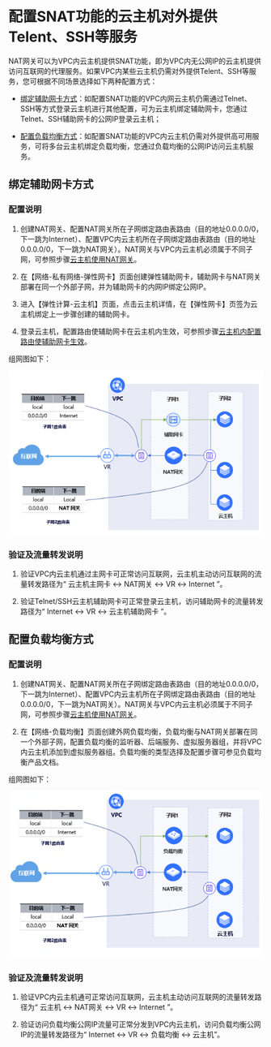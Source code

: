 
# 配置SNAT功能的云主机对外提供Telent、SSH等服务

NAT网关可以为VPC内云主机提供SNAT功能，即为VPC内无公网IP的云主机提供访问互联网的代理服务。如果VPC内某些云主机仍需对外提供Telent、SSH等服务，您可根据不同场景选择如下两种配置方式：

- [绑定辅助网卡方式](Config-LB-ENI-Nat-Gateway#user-content-1)：如配置SNAT功能的VPC内网云主机仍需通过Telnet、SSH等方式登录云主机进行其他配置，可为云主机绑定辅助网卡，您通过Telnet、SSH辅助网卡的公网IP登录云主机；

- [配置负载均衡方式](Config-LB-ENI-Nat-Gateway#user-content-2)：如配置SNAT功能的VPC内云主机仍需对外提供高可用服务，可将多台云主机绑定负载均衡，您通过负载均衡的公网IP访问云主机服务。

## 绑定辅助网卡方式
<div id="user-content-1"></div>

### 配置说明
1. 创建NAT网关、配置NAT网关所在子网绑定路由表路由（目的地址0.0.0.0/0，下一跳为Internet）、配置VPC内云主机所在子网绑定路由表路由（目的地址0.0.0.0/0，下一跳为NAT网关）。NAT网关与VPC内云主机必须属于不同子网，可参照步骤[云主机使用NAT网关](../Getting-Started/Create-NatGateway.md)。

2. 在【网络-私有网络-弹性网卡】页面创建弹性辅助网卡，辅助网卡与NAT网关部署在同一个外部子网，并为辅助网卡的内网IP绑定公网IP。

3. 进入【弹性计算-云主机】页面，点击云主机详情，在【弹性网卡】页签为云主机绑定上一步骤创建的辅助网卡。

4. 登录云主机，配置路由使辅助网卡在云主机内生效，可参照步骤[云主机内配置路由使辅助网卡生效](https://docs.jdcloud.com/cn/elastic-network-interface/linux-permanent-configuration)。
 
  组网图如下：

![NAT网关绑定辅助网卡](../../../../image/Networking/Nat-Gateway/natgw-eni.png)

### 验证及流量转发说明
1. 验证VPC内云主机通过主网卡可正常访问互联网，云主机主动访问互联网的流量转发路径为“ 云主机主网卡 ↔ NAT网关 ↔ VR ↔ Internet ”。

2. 验证Telnet/SSH云主机辅助网卡可正常登录云主机，访问辅助网卡的流量转发路径为“ Internet ↔ VR ↔ 云主机辅助网卡 ”。

## 配置负载均衡方式
<div id="user-content-2"></div>

### 配置说明
1. 创建NAT网关、配置NAT网关所在子网绑定路由表路由（目的地址0.0.0.0/0，下一跳为Internet）、配置VPC内云主机所在子网绑定路由表路由（目的地址0.0.0.0/0，下一跳为NAT网关）。NAT网关与VPC内云主机必须属于不同子网，可参照步骤[云主机使用NAT网关](../Getting-Started/Create-NatGateway.md)。

2. 在【网络-负载均衡】页面创建外网负载均衡，负载均衡与NAT网关部署在同一个外部子网，配置负载均衡的监听器、后端服务、虚拟服务器组，并将VPC内云主机添加到虚拟服务器组。负载均衡的类型选择及配置步骤可参见负载均衡产品文档。

 组网图如下：

![NAT网关绑定辅助网卡](../../../../image/Networking/Nat-Gateway/natgw-lb.png)

### 验证及流量转发说明
1. 验证VPC内云主机通可正常访问互联网，云主机主动访问互联网的流量转发路径为“ 云主机 ↔ NAT网关 ↔ VR ↔ Internet ”。

2. 验证访问负载均衡公网IP流量可正常分发到VPC内云主机，访问负载均衡公网IP的流量转发路径为“ Internet ↔ VR ↔ 负载均衡 ↔ 云主机”。
